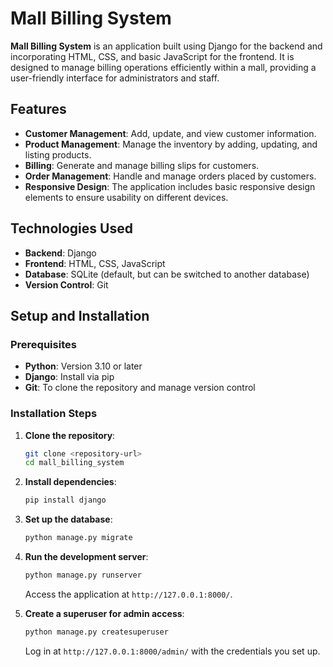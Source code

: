 
# Mall Billing System

**Mall Billing System** is an application built using Django for the backend and incorporating HTML, CSS, and basic JavaScript for the frontend. It is designed to manage billing operations efficiently within a mall, providing a user-friendly interface for administrators and staff.

## Features

- **Customer Management**: Add, update, and view customer information.
- **Product Management**: Manage the inventory by adding, updating, and listing products.
- **Billing**: Generate and manage billing slips for customers.
- **Order Management**: Handle and manage orders placed by customers.
- **Responsive Design**: The application includes basic responsive design elements to ensure usability on different devices.

## Technologies Used

- **Backend**: Django
- **Frontend**: HTML, CSS, JavaScript
- **Database**: SQLite (default, but can be switched to another database)
- **Version Control**: Git

## Setup and Installation

### Prerequisites

- **Python**: Version 3.10 or later
- **Django**: Install via pip
- **Git**: To clone the repository and manage version control

### Installation Steps

1. **Clone the repository**:
   ```bash
   git clone <repository-url>
   cd mall_billing_system
   ```

2. **Install dependencies**:
   ```bash
   pip install django
   ```

3. **Set up the database**:
   ```bash
   python manage.py migrate
   ```

4. **Run the development server**:
   ```bash
   python manage.py runserver
   ```
   Access the application at `http://127.0.0.1:8000/`.

5. **Create a superuser for admin access**:
   ```bash
   python manage.py createsuperuser
   ```
   Log in at `http://127.0.0.1:8000/admin/` with the credentials you set up.
